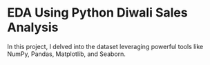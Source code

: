 # EDA Using Python Diwali Sales Analysis
 In this project, I delved into the dataset leveraging powerful tools like NumPy, Pandas, Matplotlib, and Seaborn.
